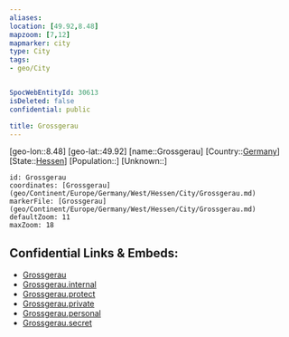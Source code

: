 ```yaml
---
aliases: 
location: [49.92,8.48]
mapzoom: [7,12] 
mapmarker: city 
type: City
tags:
- geo/City


SpocWebEntityId: 30613
isDeleted: false
confidential: public

title: Grossgerau
---
```

[geo-lon::8.48]
[geo-lat::49.92]
[name::Grossgerau]
[Country::[Germany](geo/Continent/Europe/Germany.md)]
[State::[Hessen](geo/Continent/Europe/Germany/West/Hessen.md)]
[Population::]
[Unknown::]


```leaflet
id: Grossgerau
coordinates: [Grossgerau](geo/Continent/Europe/Germany/West/Hessen/City/Grossgerau.md)
markerFile: [Grossgerau](geo/Continent/Europe/Germany/West/Hessen/City/Grossgerau.md)
defaultZoom: 11 
maxZoom: 18
```


## Confidential Links & Embeds: 
- [Grossgerau](../../../../../../../../_public/geo/Continent/Europe/Germany/West/Hessen/City/Grossgerau.md) 
- [Grossgerau.internal](../../../../../../../../_internal/geo/Continent/Europe/Germany/West/Hessen/City/Grossgerau.internal.md) 
- [Grossgerau.protect](../../../../../../../../_protect/geo/Continent/Europe/Germany/West/Hessen/City/Grossgerau.protect.md) 
- [Grossgerau.private](../../../../../../../../_private/geo/Continent/Europe/Germany/West/Hessen/City/Grossgerau.private.md) 
- [Grossgerau.personal](../../../../../../../../_personal/geo/Continent/Europe/Germany/West/Hessen/City/Grossgerau.personal.md) 
- [Grossgerau.secret](../../../../../../../../_secret/geo/Continent/Europe/Germany/West/Hessen/City/Grossgerau.secret.md) 
